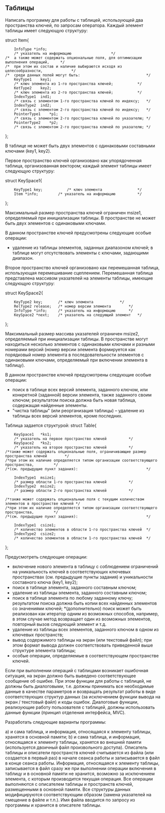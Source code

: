 ##                      Таблицы

Написать программу для работы с таблицей, использующей два пространства ключей, по запросам оператора.
Каждый элемент таблицы имеет следующую структуру:

struct Item{

		InfoType *info;		
		/* указатель на информацию					*/
    /*	а также может содержать опциональные поля, для оптимизации выполнения операций, 	*/
    /*	при этом их состав и наличие выбираются исходя из целесообразности, 			*/
    /*	среди данных полей могут быть:								*/
		KeyType1 	key1;	
		/* ключ элемента из 1-го пространства ключей;			*/
		KetType2 	key2;	
		/* ключ элемента из 2-го пространства ключей;			*/
		IndexType1 	ind1;	
		/* связь с элементом 1-го пространства ключей по индексу;	*/
		IndexType2 	ind2;	
		/* связь с элементом 2-го пространства ключей по индексу;	*/
		PointerType1	*p1;	
		/* связь с элементом 2-го пространства ключей по указателю;	*/
		PointerType2	*p2;	
		/* связь с элементом 2-го пространства ключей по указателю;	*/

};

В таблице не может быть двух элементов с одинаковыми составными ключами (key1, key2).

Первое пространство ключей организовано как упорядоченная таблица, организованная вектором; каждый элемент таблицы имеет следующую структуру:

struct KeySpace1{

		KeyType1 key;			/* ключ элемента				*/
		Item *info;			/* указатель на информацию			*/
    
};

Максимальный размер пространства ключей ограничен msize1, определяемый при инициализации таблицы.
В пространстве не может быть двух элементов с одинаковыми ключами.

В данном пространстве ключей предусмотрены следующие особые операции:
-	удаление из таблицы элементов, заданных диапазоном ключей; в таблице могут отсутствовать элементы с ключами, задающими диапазон.

Второе пространство ключей организовано как перемешанная таблица, использующая перемешивание сцеплением.
Перемешанная таблица представлена массивом указателей на элементы таблицы, имеющие следующую структуру:

struct KeySpace2{

		KeyType2 key;		/* ключ элемента			*/
		RelType2 release;	/* номер версии элемента		*/
		InfoType *info;		/* указатель на информацию		*/
		KeySpace2 *next;	/* указатель на следующий элемент	*/
    

};

Максимальный размер массива указателей ограничен msize2, определяемый при инициализации таблицы. 
В пространстве могут находиться несколько элементов с одинаковыми ключами и разными номерами версий (номер версии элемента формируется как порядковый номер элемента в последовательности элементов с одинаковыми ключами, определяемый при включении элемента в таблицу).

В данном пространстве ключей предусмотрены следующие особые операции:
-	поиск в таблице всех версий элемента, заданного ключом, или конкретной (заданной) версии элемента, также заданного своим ключом; результатом поиска должна быть новая таблица, содержащая найденные элементы.
-	"чистка таблицы" (или реорганизация таблицы) – удаление из таблицы всех версий элементов, кроме последних.

Таблица задается структурой:
struct Table{

		KeySpace1 	*ks1;	
		/* указатель на первое пространство ключей			*/
		KeySpace2 	*ks2;
		/* указатель на второе пространство ключей			*/
    /*также может содержать опциональные поля, ограничивающие размер пространства ключей		*/
    /*при этом их наличие определяется типом организации соответствующего пространства, 		*/
    /*(см. предыдущие пункт задания):								*/

		IndexType1 	msize1;
		/* размер области 1-го пространства ключей 			*/
		IndexType2 	msize2;
		/* размер области 2-го пространства ключей 			*/

    /*также может содержать опциональные поля с текущим количеством элементов в пространстве ключей	*/
    /*при этом их наличие определяется типом организации соответствующего пространства, 		*/
    /*(см. предыдущие пункт задания):								*/
  
		IndexType1 	сsize1;
		/* количество элементов в области 1-го пространства ключей	*/
		IndexType2 	сsize2;
		/* количество элементов в области 1-го пространства ключей	*/
};

Предусмотреть следующие операции:
-	включение нового элемента в таблицу с соблюдением ограничений на уникальность ключей в соответствующих ключевых пространствах (см. предыдущие пункты задания) и уникальности составного ключа (key1, key2);
-	поиск в таблице элемента, заданного составным ключом;
-	удаление из таблицы элемента, заданного составным ключом;
-	поиск в таблице элемента по любому заданному ключу; результатом поиска должна быть копии всех найденных элементов со значениями ключей; *(дополнительно) поиск может быть реализован как итератор одним из возможных способов, например, в этом случае метод возвращает один из возможных элементов, повторный вызов следующий элемент и т.д. 
-	удаление из таблицы всех элементов, заданного ключом в одном из ключевых пространств;
-	вывод содержимого таблицы на экран (или текстовый файл); при этом формат вывода должен соответствовать приведенной выше структуре элемента таблицы;
-	особые операции, определяемые в соответствующем пространстве ключей.

Если при выполнении операций с таблицами возникает ошибочная ситуация, на экран должно быть выведено соответствующее сообщение об ошибке. При этом функции для работы с таблицей, не должны быть диалоговыми, т.е. должны принимать все необходимые данные в качестве параметров и возвращать результат работы в виде соответствующих структур данных (за исключением функции вывода на экран / текстовый файл) и коды ошибок. Диалоговые функции, реализующие работу пользователя с таблицей, должны использовать данные функции (принцип отделения интерфейса, MVC).

Разработать следующие варианты программы:

a)	и сама таблица, и информация, относящаяся к элементу таблицы, хранятся в основной памяти;
b)	и сама таблица, и информация, относящаяся к элементу таблицы, хранятся во внешней памяти (используется двоичный файл произвольного доступа). Описатель таблицы и описатели пространств ключей считывается из файла (или создается в первый раз) в начале сеанса работы и записывается в файл в конце сеанса работы. Информация, относящаяся к элементу таблицы, записывается в файл сразу же при выполнении операции включения в таблицу и в основной памяти не хранится, возможно за исключением элемента, с которым производится текущая операция. Все операции выполняются с описателем таблицы и пространств ключей, размещенными в основной памяти. Все структуры данных модифицируются соответствующим образом (замена указателей на смещение в файле и т.п.). Имя файла вводится по запросу из программы и хранится в описателе таблицы.
